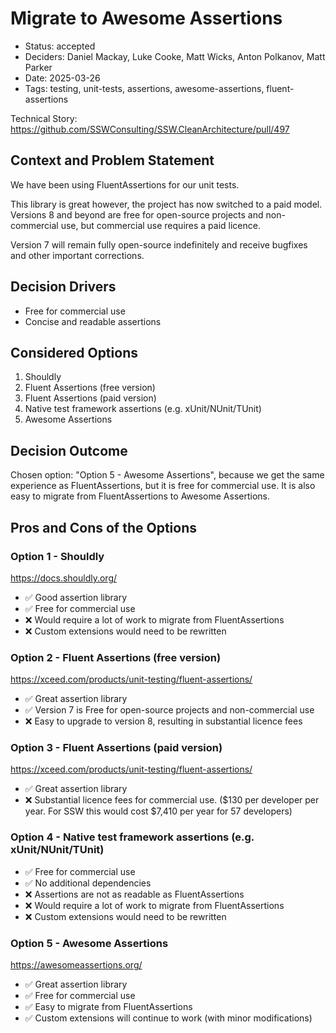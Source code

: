 # Migrate to Awesome Assertions

- Status: accepted
- Deciders: Daniel Mackay, Luke Cooke, Matt Wicks, Anton Polkanov, Matt Parker 
- Date: 2025-03-26
- Tags: testing, unit-tests, assertions, awesome-assertions, fluent-assertions

Technical Story: https://github.com/SSWConsulting/SSW.CleanArchitecture/pull/497

## Context and Problem Statement

We have been using FluentAssertions for our unit tests. 

This library is great however, the project has now switched to a paid model. Versions 8 and beyond are free for open-source projects and non-commercial use, but commercial use requires a paid licence.

Version 7 will remain fully open-source indefinitely and receive bugfixes and other important corrections.

## Decision Drivers

- Free for commercial use
- Concise and readable assertions

## Considered Options

1. Shouldly
2. Fluent Assertions (free version)
3. Fluent Assertions (paid version)
4. Native test framework assertions (e.g. xUnit/NUnit/TUnit)
5. Awesome Assertions

## Decision Outcome

Chosen option: "Option 5 - Awesome Assertions", because we get the same experience as FluentAssertions, but it is free for commercial use. It is also easy to migrate from FluentAssertions to Awesome Assertions.

## Pros and Cons of the Options <!-- optional -->

### Option 1 - Shouldly

https://docs.shouldly.org/

- ✅ Good assertion library
- ✅ Free for commercial use
- ❌ Would require a lot of work to migrate from FluentAssertions
- ❌ Custom extensions would need to be rewritten

### Option 2 - Fluent Assertions (free version)

https://xceed.com/products/unit-testing/fluent-assertions/

- ✅ Great assertion library
- ✅ Version 7 is Free for open-source projects and non-commercial use
- ❌ Easy to upgrade to version 8, resulting in substantial licence fees

### Option 3 - Fluent Assertions (paid version)

https://xceed.com/products/unit-testing/fluent-assertions/

- ✅ Great assertion library
- ❌ Substantial licence fees for commercial use. ($130 per developer per year. For SSW this would cost $7,410 per year for 57 developers)

### Option 4 - Native test framework assertions (e.g. xUnit/NUnit/TUnit)

- ✅ Free for commercial use
- ✅ No additional dependencies
- ❌ Assertions are not as readable as FluentAssertions
- ❌ Would require a lot of work to migrate from FluentAssertions
- ❌ Custom extensions would need to be rewritten

### Option 5 - Awesome Assertions

https://awesomeassertions.org/

- ✅ Great assertion library
- ✅ Free for commercial use
- ✅ Easy to migrate from FluentAssertions
- ✅ Custom extensions will continue to work (with minor modifications)
